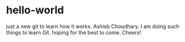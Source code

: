 # hello-world
just a new git to learn how it works.
Ashisb Choudhary. I am doing such things to learn Git.
hoping for the best to come. Cheers!
